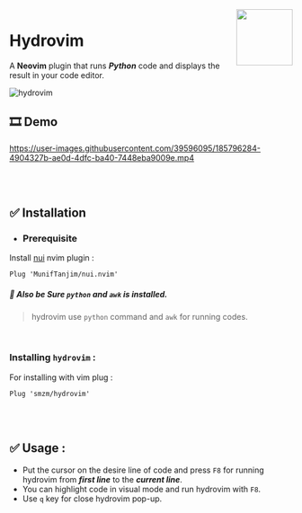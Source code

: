<img src="https://neovim.io/logos/neovim-mark-flat.png" align="right" width="100" />

# Hydrovim
A **Neovim** plugin that runs ***Python*** code and displays the result in your code editor.


![hydrovim](https://user-images.githubusercontent.com/39596095/185785721-00bbf151-697a-4ffa-9692-5589463be80c.png)

##  🎞️ Demo 
https://user-images.githubusercontent.com/39596095/185796284-4904327b-ae0d-4dfc-ba40-7448eba9009e.mp4



<br>
<br>

##  ✅ Installation

- ### Prerequisite
Install [nui](https://github.com/MunifTanjim/nui.nvim) nvim plugin :
```vim
Plug 'MunifTanjim/nui.nvim'
```

##### 🔖 Also be Sure `python` and `awk` is installed.
> hydrovim use ```python``` command and `awk` for running codes.

<br>

### Installing `hydrovim` :
For installing with vim plug : 
```vim
Plug 'smzm/hydrovim'
```




<br>
<br>

## ✅ Usage : 
- Put the cursor on the desire line of code and press `F8` for running hydrovim from ***first line*** to the ***current line***.
- You can highlight code in visual mode and run hydrovim with `F8`.
- Use `q` key for close hydrovim pop-up.



